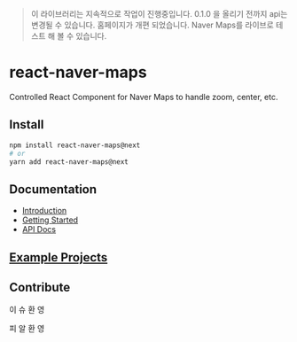 > 이 라이브러리는 지속적으로 작업이 진행중입니다. 0.1.0 을 올리기 전까지 api는 변경될 수 있습니다. 
> 홈페이지가 개편 되었습니다. Naver Maps를 라이브로 테스트 해 볼 수 있습니다.


# react-naver-maps
Controlled React Component for Naver Maps to handle zoom, center, etc.

## Install

``` bash
npm install react-naver-maps@next
# or
yarn add react-naver-maps@next
```

## Documentation

- [Introduction](https://zeakd.github.io/react-naver-maps/#/React%20Naver%20Maps?id=introduction)
- [Getting Started](https://zeakd.github.io/react-naver-maps/#/React%20Naver%20Maps?id=getting-started)
- [API Docs](https://zeakd.github.io/react-naver-maps)

## [Example Projects](./examples)
 
## Contribute

이 슈 환 영

피 알 환 영

  
  
